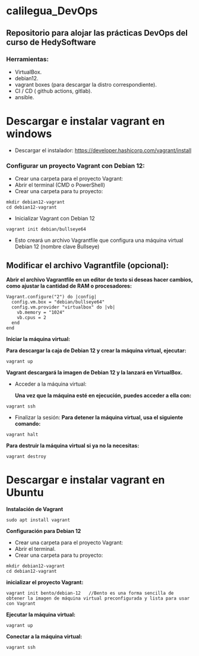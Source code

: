 # calilegua_DevOps

## Repositorio para alojar las prácticas DevOps del curso de HedySoftware

### Herramientas:
- VirtualBox.
- debian12.
- vagrant boxes (para descargar la distro correspondiente).
- CI / CD ( github actions, gitlab).
- ansible.
  

# Descargar e instalar vagrant en windows

- Descargar el instalador: https://developer.hashicorp.com/vagrant/install
  
### Configurar un proyecto Vagrant con Debian 12:

- Crear una carpeta para el proyecto Vagrant:
- Abrir el terminal (CMD o PowerShell)
- Crear una carpeta para tu proyecto:
  
```
mkdir debian12-vagrant
cd debian12-vagrant
```
- Inicializar Vagrant con Debian 12

```
vagrant init debian/bullseye64
```
- Esto creará un archivo Vagrantfile que configura una máquina virtual Debian 12 (nombre clave Bullseye)

## Modificar el archivo Vagrantfile (opcional):

__Abrir el archivo Vagrantfile en un editor de texto si deseas hacer cambios, como ajustar la cantidad de RAM o procesadores:__
```
Vagrant.configure("2") do |config|
  config.vm.box = "debian/bullseye64"
  config.vm.provider "virtualbox" do |vb|
    vb.memory = "1024"
    vb.cpus = 2
  end
end
```
__Iniciar la máquina virtual:__

__Para descargar la caja de Debian 12 y crear la máquina virtual, ejecutar:__

```
vagrant up
```
__Vagrant descargará la imagen de Debian 12 y la lanzará en VirtualBox.__

- Acceder a la máquina virtual:

  __Una vez que la máquina esté en ejecución, puedes acceder a ella con:__
  
```
vagrant ssh

```
- Finalizar la sesión:
  __Para detener la máquina virtual, usa el siguiente comando:__

```
vagrant halt
```
__Para destruir la máquina virtual si ya no la necesitas:__

```
vagrant destroy
```
# Descargar e instalar vagrant en Ubuntu

__Instalación de Vagrant__

```
sudo apt install vagrant

```
__Configuración para Debian 12__
- Crear una carpeta para el proyecto Vagrant:
- Abrir el terminal.
- Crear una carpeta para tu proyecto:
  
```
mkdir debian12-vagrant
cd debian12-vagrant

```

__inicializar el proyecto Vagrant:__


```
vagrant init bento/debian-12   //Bento es una forma sencilla de obtener la imagen de máquina virtual preconfigurada y lista para usar con Vagrant 

```

__Ejecutar la máquina virtual:__

```
vagrant up

```
__Conectar a la máquina virtual:__

```
vagrant ssh

```

